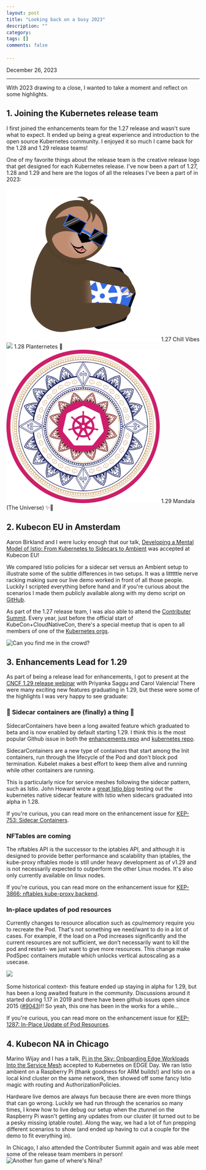 ```yaml
---
layout: post
title: "Looking back on a busy 2023"
description: ""
category: 
tags: []
comments: false

---
```


December 26, 2023

---

With 2023 drawing to a close, I wanted to take a moment and reflect on some highlights. 

## 1. Joining the Kubernetes release team

I first joined the enhancements team for the 1.27 release and wasn't sure what to expect. It ended up being a great experience and introduction to the open source Kubernetes community. I enjoyed it so much I came back for the 1.28 and 1.29 release teams!  

One of my favorite things about the release team is the creative release logo that get designed for each Kubernetes release. I've now been a part of 1.27, 1.28 and 1.29 and here are the logos of all the releases I've been a part of in 2023:

<img src="https://github.com/kubernetes/sig-release/blob/master/releases/release-1.27/logo/127-logo.png?raw=true" width="400">
1.27 Chill Vibes

<img src="https://kubernetes.io/images/blog/2023-08-15-kubernetes-1.28-blog/kubernetes-1.28.png" width="400">
1.28 Planternetes 🌱

<img src="https://github.com/kubernetes/sig-release/blob/master/releases/release-1.29/logo/k8s129-mandala-300dpi.png?raw=true" width="400">
1.29 Mandala (The Universe) ✨🌌

## 2. Kubecon EU in Amsterdam

Aaron Birkland and I were lucky enough that our talk, [Developing a Mental Model of Istio: From Kubernetes to Sidecars to Ambient](https://www.youtube.com/watch?v=0xCsMfPVZ6M) was accepted at Kubecon EU! 

We compared Istio policies for a sidecar set versus an Ambient setup to illustrate some of the subtle differences in two setups. It was a litttttle nerve racking making sure our live demo worked in front of all those people. Luckily I scripted everything before hand and if you're curious about the scenarios I made them publicly available along with my demo script on [GitHub](https://github.com/npolshakova/ambient-examples). 

As part of the 1.27 release team, I was also able to attend the [Contributer Summit](https://www.kubernetes.dev/events/2023/kcseu/). Every year, just before the official start of KubeCon+CloudNativeCon, there's a special meetup that is open to all members of one of the [Kubernetes orgs](https://github.com/kubernetes/community/blob/master/community-membership.md). 

<img src="https://kubernetes.io/blog/2023/11/03/k8s-contributor-summit-behind-the-scenes/kcseu2023-group.jpg" alt="Can you find me in the crowd?">

## 3. Enhancements Lead for 1.29

As part of being a release lead for enhancements, I got to present at the [CNCF 1.29 release webinar](https://www.cncf.io/online-programs/cncf-live-webinar-kubernetes-1-29-release/) with Priyanka Saggu and Carol Valencia! There were many exciting new features graduating in 1.29, but these were some of the highlights I was very happy to see graduate: 

### 🎉 Sidecar containers are (finally) a thing 🎉

SidecarContainers have been a long awaited feature which graduated to beta and is now enabled by default starting 1.29. I think this is the most popular Github issue in both the [enhancements repo](https://github.com/kubernetes/enhancements/pull/3761) and [kubernetes repo](https://github.com/kubernetes/kubernetes/issues/25908). 

SidecarContainers are a new type of containers that start among the Init containers, run through the lifecycle of the Pod and don’t block pod termination. Kubelet makes a best effort to keep them alive and running while other containers are running.

This is particularly nice for service meshes following the sidecar pattern, such as Istio. John Howard wrote a [great Istio blog](https://istio.io/latest/blog/2023/native-sidecars/) testing out the kubernetes native sidecar feature with Istio when sidecars graduated into alpha in 1.28. 

If you're curious, you can read more on the enhancement issue for [KEP-753: Sidecar Containers](https://github.com/kubernetes/enhancements/issues/753).

### NFTables are coming

The nftables API is the successor to the iptables API, and although it is designed to provide better performance and scalability than iptables, the kube-proxy nftables mode is still under heavy development as of v1.29 and is not necessarily expected to outperform the other Linux modes. It's also only currently available on linux nodes. 

If you're curious, you can read more on the enhancement issue for [KEP-3866: nftables kube-proxy backend](https://github.com/kubernetes/enhancements/issues/3866).

### In-place updates of pod resources 

Currently changes to resource allocation such as cpu/memory require you to recreate the Pod. That's not something we need/want to do in a lot of cases. For example, if the load on a Pod increases significantly and the current resources are not sufficient, we don’t necessarily want to kill the pod and restart- we just want to give more resources. This change make PodSpec containers mutable which unlocks vertical autoscaling as a usecase.

<img src="https://i.kym-cdn.com/photos/images/newsfeed/002/609/674/369.gif">

Some historical context- this feature ended up staying in alpha for 1.29, but has been a long awaited feature in the community. Discussions  around it started during 1.17 in 2019 and there have been github issues open since 2015 ([#9043](https://github.com/kubernetes/kubernetes/issues/9043))!! So yeah, this one has been in the works for a while... 

If you're curious, you can read more on the enhancement issue for [KEP-1287: In-Place Update of Pod Resources](https://github.com/kubernetes/enhancements/issues/1287).

## 4. Kubecon NA in Chicago

Marino Wijay and I has a talk, [Pi in the Sky: Onboarding Edge Workloads Into the Service Mesh](https://www.youtube.com/watch?v=qtS6NBobtnc) accepted to Kubernetes on EDGE Day. We ran Istio ambient on a Raspberry Pi (thank goodness for ARM builds!) and Istio on a local kind cluster on the same network, then showed off some fancy Istio magic with routing and AuthorizationPolicies. 

Hardware live demos are always fun because there are even more things that can go wrong. Luckily we had run through the scenarios so many times, I knew how to live debug our setup when the ztunnel on the Raspberry Pi wasn't getting any updates from our cluster (it turned out to be a pesky missing iptable route). Along the way, we had a lot of fun prepping different scenarios to show (and ended up having to cut a couple for the demo to fit everything in).

In Chicago, I also attended the Contributer Summit again and was able meet some of the release team members in person! 
<img src="https://pbs.twimg.com/card_img/1738500450960265216/KIFJdnbE?format=jpg&name=medium" alt="Another fun game of where's Nina?">

